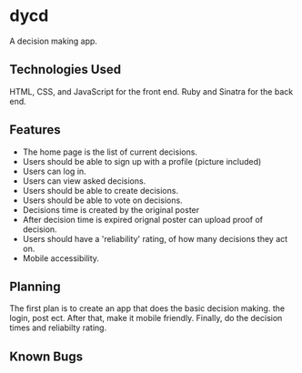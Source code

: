 # dycd
A decision making app.


## Technologies Used
HTML, CSS, and JavaScript for the front end.
Ruby and Sinatra for the back end.

## Features
* The home page is the list of current decisions.
* Users should be able to sign up with a profile (picture included)
* Users can log in.
* Users can view asked decisions.
* Users should be able to create decisions.
* Users should be able to vote on decisions.
* Decisions time is created by the original poster
* After decision time is expired orignal poster can upload proof of decision.
* Users should have a 'reliability' rating, of how many decisions they act on.
* Mobile accessibility.


## Planning
The first plan is to create an app that does the basic decision making. the login, post ect.
After that, make it mobile friendly.
Finally, do the decision times and reliabilty rating.


## Known Bugs


